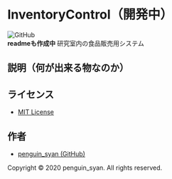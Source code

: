 # InventoryControl（開発中）
![GitHub](https://img.shields.io/github/license/penguin-syan/InventoryControl)  
**readmeも作成中**
研究室内の食品販売用システム
## 説明（何が出来る物なのか）

## ライセンス
* [MIT License](https://opensource.org/licenses/MIT)

## 作者
* [penguin_syan (GitHub)](https://github.com/penguin-syan/)

Copyright &copy; 2020 penguin_syan. All rights reserved.

